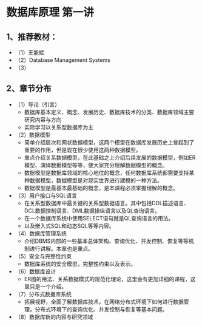 # 数据库原理 第一讲
## 1、**推荐教材**：
- （1）王能斌 
- （2）Database Management Systems
- （3）

## 2、**章节分布**
- （1）导论（引言）
	- 数据库基本定义、概念、发展历史、数据库技术的分类、数据库领域主要研究内容与方向
	- 实际学习以关系型数据库为主
- （2）数据模型
	- 简单介绍层次和网状数据模型，这两个模型在数据库发展历史上曾起到了重要的作用，但是现在很少使用这两种数据模型。
	- 重点介绍关系数据模型，在此基础之上介绍后续发展的数据模型，例如ER模型、演绎数据模型等等，使大家充分理解数据模型的概念。
	- 数据模型是数据库领域的核心地位的概念，任何数据库系统都需要支持某种数据模型，数据模型是对现实世界进行建模的一种方法。
	- 数据模型是最基本最基础的概念，是本课程必须掌握理解的概念。
- （3）用户接口与SQL语言
	- 在关系型数据库中最关键的关系型数据语言。其中包括DDL描述语言、DCL数据控制语言、DML数据操纵语言以及QL查询语言。
	- 在一个数据库系统中使用SELECT语句就是QL查询语言的用法。
	- 以及嵌入式SQL和动态SQL等等内容。
- （4）数据库管理系统
	- 介绍DBMS内部的一些基本总体架构、查询优化、并发控制、恢复等等机制进行讲解。本章也是重点。
- （5）安全与完整性约束
	- 数据库系统的安全模型，完整性约束以及表示。
- （6）数据库设计
	- ER图的用法、关系数据模式的规范化理论，这里会有更加详细的课程，这里只是一个介绍。
- （7）分布式数据库系统
	- 拓展视野，全面了解数据库技术，在网络分布式环境下如何进行数据管理，分布式环境下的查询优化、并发控制与恢复等基本问题。
- （8）数据库新的内容与研究领域